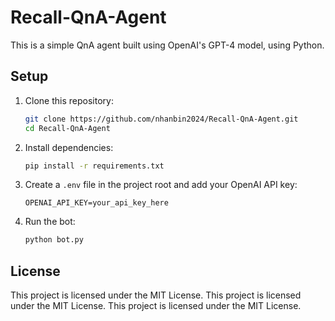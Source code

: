 # Recall-QnA-Agent

This is a simple QnA agent built using OpenAI's GPT-4 model, using Python.

## Setup

1. Clone this repository:
   ```bash
   git clone https://github.com/nhanbin2024/Recall-QnA-Agent.git
   cd Recall-QnA-Agent
   ```

2. Install dependencies:
   ```bash
   pip install -r requirements.txt
   ```

3. Create a `.env` file in the project root and add your OpenAI API key:
   ```
   OPENAI_API_KEY=your_api_key_here
   ```

4. Run the bot:
   ```bash
   python bot.py
   ```

## License

This project is licensed under the MIT License.
This project is licensed under the MIT License.
This project is licensed under the MIT License.
